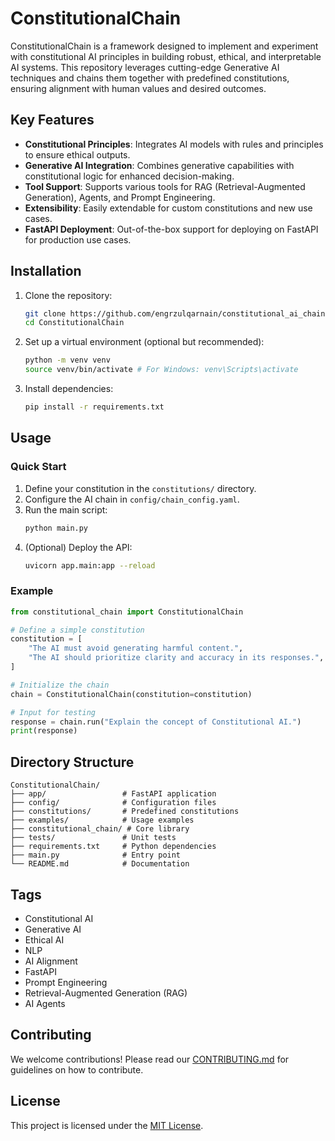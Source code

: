 # ConstitutionalChain

ConstitutionalChain is a framework designed to implement and experiment with constitutional AI principles in building robust, ethical, and interpretable AI systems. This repository leverages cutting-edge Generative AI techniques and chains them together with predefined constitutions, ensuring alignment with human values and desired outcomes.

## Key Features

- **Constitutional Principles**: Integrates AI models with rules and principles to ensure ethical outputs.
- **Generative AI Integration**: Combines generative capabilities with constitutional logic for enhanced decision-making.
- **Tool Support**: Supports various tools for RAG (Retrieval-Augmented Generation), Agents, and Prompt Engineering.
- **Extensibility**: Easily extendable for custom constitutions and new use cases.
- **FastAPI Deployment**: Out-of-the-box support for deploying on FastAPI for production use cases.

## Installation

1. Clone the repository:
   ```bash
   git clone https://github.com/engrzulqarnain/constitutional_ai_chain.git
   cd ConstitutionalChain
   ```
2. Set up a virtual environment (optional but recommended):
   ```bash
   python -m venv venv
   source venv/bin/activate # For Windows: venv\Scripts\activate
   ```
3. Install dependencies:
   ```bash
   pip install -r requirements.txt
   ```

## Usage

### Quick Start
1. Define your constitution in the `constitutions/` directory.
2. Configure the AI chain in `config/chain_config.yaml`.
3. Run the main script:
   ```bash
   python main.py
   ```
4. (Optional) Deploy the API:
   ```bash
   uvicorn app.main:app --reload
   ```

### Example
```python
from constitutional_chain import ConstitutionalChain

# Define a simple constitution
constitution = [
    "The AI must avoid generating harmful content.",
    "The AI should prioritize clarity and accuracy in its responses.",
]

# Initialize the chain
chain = ConstitutionalChain(constitution=constitution)

# Input for testing
response = chain.run("Explain the concept of Constitutional AI.")
print(response)
```

## Directory Structure
```
ConstitutionalChain/
├── app/                 # FastAPI application
├── config/              # Configuration files
├── constitutions/       # Predefined constitutions
├── examples/            # Usage examples
├── constitutional_chain/ # Core library
├── tests/               # Unit tests
├── requirements.txt     # Python dependencies
├── main.py              # Entry point
└── README.md            # Documentation
```

## Tags
- Constitutional AI
- Generative AI
- Ethical AI
- NLP
- AI Alignment
- FastAPI
- Prompt Engineering
- Retrieval-Augmented Generation (RAG)
- AI Agents

## Contributing
We welcome contributions! Please read our [CONTRIBUTING.md](CONTRIBUTING.md) for guidelines on how to contribute.

## License
This project is licensed under the [MIT License](LICENSE).
